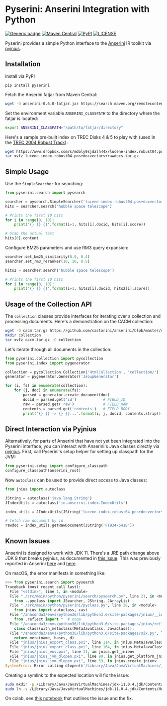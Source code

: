 # Pyserini: Anserini Integration with Python

[![Generic badge](https://img.shields.io/badge/Lucene-v8.0.0-yellow.svg)](https://archive.apache.org/dist/lucene/java/8.0.0/)
[![Maven Central](https://img.shields.io/maven-central/v/io.anserini/anserini)](https://search.maven.org/search?q=a:anserini)
[![PyPI](https://img.shields.io/pypi/v/pyserini)](https://pypi.org/project/pyserini/)
[![LICENSE](https://img.shields.io/badge/license-Apache-blue.svg?style=flat)](https://www.apache.org/licenses/LICENSE-2.0)

Pyserini provides a simple Python interface to the [Anserini](http://anserini.io/) IR toolkit via [pyjnius](https://github.com/kivy/pyjnius).

## Installation

Install via PyPI

```
pip install pyserini
```

Fetch the Anserini fatjar from Maven Central:

```bash
wget -O anserini-0.6.0-fatjar.jar https://search.maven.org/remotecontent?filepath=io/anserini/anserini/0.6.0/anserini-0.6.0-fatjar.jar
```

Set the environment variable `ANSERINI_CLASSPATH` to the directory where the fatjar is located:

```bash
export ANSERINI_CLASSPATH="/path/to/fatjar/directory"
```

Here's a sample pre-built index on TREC Disks 4 &amp; 5 to play with (used in the [TREC 2004 Robust Track](https://github.com/castorini/anserini/blob/master/docs/regressions-robust04.md)):

```bash
wget https://www.dropbox.com/s/mdoly9sjdalh44x/lucene-index.robust04.pos%2Bdocvectors%2Brawdocs.tar.gz
tar xvfz lucene-index.robust04.pos+docvectors+rawdocs.tar.gz
```

## Simple Usage

Use the `SimpleSearcher` for searching:

```python
from pyserini.search import pysearch

searcher = pysearch.SimpleSearcher('lucene-index.robust04.pos+docvectors+rawdocs')
hits = searcher.search('hubble space telescope')

# Prints the first 10 hits
for i in range(0, 10):
    print('{} {} {}'.format(i+1, hits[i].docid, hits[i].score))

# Grab the actual text
hits[0].content
```

Configure BM25 parameters and use RM3 query expansion:

```python
searcher.set_bm25_similarity(0.9, 0.4)
searcher.set_rm3_reranker(10, 10, 0.5)

hits2 = searcher.search('hubble space telescope')

# Prints the first 10 hits
for i in range(0, 10):
    print('{} {} {}'.format(i+1, hits2[i].docid, hits2[i].score))
```

## Usage of the Collection API

The `collection` classes provide interfaces for iterating over a collection and processing documents.
Here's a demonstration on the CACM collection:

```bash
wget -O cacm.tar.gz https://github.com/castorini/anserini/blob/master/src/main/resources/cacm/cacm.tar.gz?raw=true
mkdir collection
tar xvfz cacm.tar.gz -C collection
```

Let's iterate through all documents in the collection:

```python
from pyserini.collection import pycollection
from pyserini.index import pygenerator

collection = pycollection.Collection('HtmlCollection', 'collection/')
generator = pygenerator.Generator('JsoupGenerator')

for (i, fs) in enumerate(collection):
    for (j, doc) in enumerate(fs):
        parsed = generator.create_document(doc)
        docid = parsed.get('id')            # FIELD_ID
        raw = parsed.get('raw')             # FIELD_RAW
        contents = parsed.get('contents')   # FIELD_BODY
        print('{} {} -> {} {}...'.format(i, j, docid, contents.strip().replace('\n', ' ')[:50]))
```

## Direct Interaction via Pyjnius

Alternatively, for parts of Anserini that have not yet been integrated into the Pyserini interface, you can interact with Anserini's Java classes directly via [pyjnius](https://github.com/kivy/pyjnius). 
First, call Pyserini's setup helper for setting up classpath for the JVM:

```python
from pyserini.setup import configure_classpath
configure_classpath(anserini_root)
```

Now `autoclass` can be used to provide direct access to Java classes:

```python
from jnius import autoclass

JString = autoclass('java.lang.String')
JIndexUtils = autoclass('io.anserini.index.IndexUtils')

index_utils = JIndexUtils(JString('lucene-index.robust04.pos+docvectors+rawdocs'))

# fetch raw document by id
rawdoc = index_utils.getRawDocument(JString('FT934-5418'))

```

## Known Issues

Anserini is designed to work with JDK 11.
There's a JRE path change above JDK 9 that breaks pyjnius, as documented in [this issue](https://github.com/kivy/pyjnius/issues/304).
This was previously reported in Anserini [here](https://github.com/castorini/anserini/issues/832) and [here](https://github.com/castorini/anserini/issues/805).

On macOS, the error manifests in something like:

```python
>>> from pyserini.search import pysearch
Traceback (most recent call last):
  File "<stdin>", line 1, in <module>
  File "./src/main/python/pyserini/search/pysearch.py", line 21, in <module>
    from ..pyclass import JSearcher, JString, JArrayList
  File "./src/main/python/pyserini/pyclass.py", line 28, in <module>
    from jnius import autoclass, cast
  File "/anaconda3/envs/python36/lib/python3.6/site-packages/jnius/__init__.py", line 13, in <module>
    from .reflect import *  # noqa
  File "/anaconda3/envs/python36/lib/python3.6/site-packages/jnius/reflect.py", line 15, in <module>
    class Class(with_metaclass(MetaJavaClass, JavaClass)):
  File "/anaconda3/envs/python36/lib/python3.6/site-packages/six.py", line 827, in __new__
    return meta(name, bases, d)
  File "jnius/jnius_export_class.pxi", line 114, in jnius.MetaJavaClass.__new__
  File "jnius/jnius_export_class.pxi", line 164, in jnius.MetaJavaClass.resolve_class
  File "jnius/jnius_env.pxi", line 11, in jnius.get_jnienv
  File "jnius/jnius_jvm_dlopen.pxi", line 90, in jnius.get_platform_jnienv
  File "jnius/jnius_jvm_dlopen.pxi", line 59, in jnius.create_jnienv
SystemError: Error calling dlopen(b'/Library/Java/JavaVirtualMachines/jdk-11.0.4.jdk/Contents/Home/jre/lib/server/libjvm.dylib': b'dlopen(/Library/Java/JavaVirtualMachines/jdk-11.0.4.jdk/Contents/Home/jre/lib/server/libjvm.dylib, 10): image not found'
```

Creating a symlink to the expected location will fix the issue:

```bash
sudo mkdir -p /Library/Java/JavaVirtualMachines/jdk-11.0.4.jdk/Contents/Home/jre/lib/server/
sudo ln -s /Library/Java/JavaVirtualMachines/jdk-11.0.4.jdk/Contents/Home/lib/server/libjvm.dylib /Library/Java/JavaVirtualMachines/jdk-11.0.4.jdk/Contents/Home/jre/lib/server/libjvm.dylib
```

On colab, see [this notebook](https://colab.research.google.com/drive/1r1pRq_BfWS486kg2qwVH5iBfbhK_GPCg#scrollTo=JT_OJKftdqGP) that outlines the issue and the fix.
